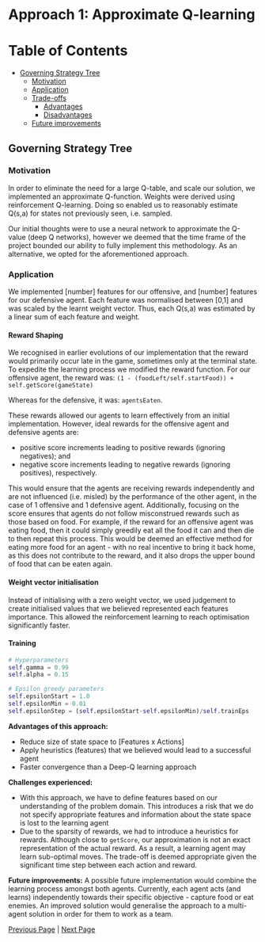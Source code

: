 # Approach 1: Approximate Q-learning

# Table of Contents
- [Governing Strategy Tree](#governing-strategy-tree)
  * [Motivation](#motivation)
  * [Application](#application)
  * [Trade-offs](#trade-offs)     
     - [Advantages](#advantages)
     - [Disadvantages](#disadvantages)
  * [Future improvements](#future-improvements)

## Governing Strategy Tree  

### Motivation  
In order to eliminate the need for a large Q-table, and scale our solution, we implemented an approximate Q-function. Weights were derived using reinforcement Q-learning. Doing so enabled us to reasonably estimate Q(s,a) for states not previously seen, i.e. sampled.

Our initial thoughts were to use a neural network to approximate the Q-value (deep Q networks), however we deemed that the time frame of the project bounded our ability to fully implement this methodology. As an alternative, we opted for the aforementioned approach. 

### Application  
We implemented [number] features for our offensive, and [number] features for our defensive agent. Each feature was normalised between [0,1] and was scaled by the learnt weight vector. Thus, each Q(s,a) was estimated by a linear sum of each feature and weight. 

#### Reward Shaping
We recognised in earlier evolutions of our implementation that the reward would primarily occur late in the game, sometimes only at the terminal state. To expedite the learning process we modified the reward function. For our offensive agent, the reward was:
`(1 - (foodLeft/self.startFood)) +  self.getScore(gameState)`

Whereas for the defensive, it was:
`agentsEaten`.

These rewards allowed our agents to learn effectively from an initial implementation. However, ideal rewards for the offensive agent and defensive agents are: 
* positive score increments leading to positive rewards (ignoring negatives); and
* negative score increments leading to negative rewards (ignoring positives), respectively.

This would ensure that the agents are receiving rewards independently and are not influenced (i.e. misled) by the performance of the other agent, in the case of 1 offensive and 1 defensive agent. Additionally, focusing on the score ensures that agents do not follow misconstrued rewards such as those based on food. For example, if the reward for an offensive agent was eating food, then it could simply greedily eat all the food it can and then die to then repeat this process. This would be deemed an effective method for eating more food for an agent - with no real incentive to bring it back home, as this does not contribute to the reward, and it also drops the upper bound of food that can be eaten again.


#### Weight vector initialisation
Instead of initialising with a zero weight vector, we used judgement to create initialised values that we believed represented each features importance. This allowed the reinforcement learning to reach optimisation significantly faster. 

#### Training
``` python
# Hyperparameters
self.gamma = 0.99     
self.alpha = 0.15

# Epsilon greedy parameters
self.epsilonStart = 1.0 
self.epsilonMin = 0.01  
self.epsilonStep = (self.epsilonStart-self.epsilonMin)/self.trainEps
```

**Advantages of this approach:**
- Reduce size of state space to [Features x Actions]
- Apply heuristics (features) that we believed would lead to a successful agent
- Faster convergence than a Deep-Q learning approach

**Challenges experienced:**
- With this approach, we have to define features based on our understanding of the problem domain. This introduces a risk that we do not specify appropriate features and information about the state space is lost to the learning agent
- Due to the sparsity of rewards, we had to introduce a heuristics for rewards. Although close to `getScore`, our approximation is not an exact representation of the actual reward. As a result, a learning agent may learn sub-optimal moves. The trade-off is deemed appropriate given the significant time step between each action and reward.

**Future improvements:**
A possible future implementation would combine the learning process amongst both agents. Currently, each agent acts (and learns) independently towards their specific objective - capture food or eat enemies. An improved solution would generalise the approach to a multi-agent solution in order for them to work as a team.

[Previous Page](/2_0_design_choices) | [Next Page](/2_2_approach)